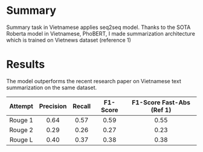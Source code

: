 # Summary

Summary task in Vietnamese applies seq2seq model. Thanks to the SOTA Roberta model in Vietnamese, PhoBERT, I made summarization architecture which is trained on Vietnews dataset (reference 1) 

# Results

The model outperforms the recent research paper on Vietnamese text summarization on the same dataset.

| Attempt | Precision | Recall | F1-Score | F1-Score Fast-Abs (Ref 1) | 
| :---: | :---: | :---: | :---: | :---: |
| Rouge 1 | 0.64 | 0.57 | 0.59 | 0.55 | 
| Rouge 2 | 0.29 | 0.26 | 0.27 | 0.23 |
| Rouge L | 0.40 | 0.37 | 0.38 | 0.38 |